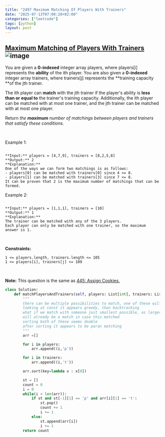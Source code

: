 ```yaml
---
title: "2497 Maximum Matching Of Players With Trainers"
date: "2025-07-13T07:00:28+02:00"
categories: ["leetcode"]
tags: [python]
layout: post
---
```


## [Maximum Matching of Players With Trainers](https://leetcode.com/problems/maximum-matching-of-players-with-trainers) ![image](https://img.shields.io/badge/Difficulty-Medium-orange)

You are given a **0-indexed** integer array players, where players[i] represents the **ability** of the ith player. You are also given a **0-indexed** integer array trainers, where trainers[j] represents the **training capacity **of the jth trainer.

The ith player can **match** with the jth trainer if the player's ability is **less than or equal to** the trainer's training capacity. Additionally, the ith player can be matched with at most one trainer, and the jth trainer can be matched with at most one player.

Return *the **maximum** number of matchings between *players* and *trainers* that satisfy these conditions.*

 

Example 1:

```

**Input:** players = [4,7,9], trainers = [8,2,5,8]
**Output:** 2
**Explanation:**
One of the ways we can form two matchings is as follows:
- players[0] can be matched with trainers[0] since 4 <= 8.
- players[1] can be matched with trainers[3] since 7 <= 8.
It can be proven that 2 is the maximum number of matchings that can be formed.

```

Example 2:

```

**Input:** players = [1,1,1], trainers = [10]
**Output:** 1
**Explanation:**
The trainer can be matched with any of the 3 players.
Each player can only be matched with one trainer, so the maximum answer is 1.

```

 

**Constraints:**

	1 <= players.length, trainers.length <= 105
	1 <= players[i], trainers[j] <= 109

 

**Note:** This question is the same as [ 445: Assign Cookies.](https://leetcode.com/problems/assign-cookies/description/)

```python
class Solution:
    def matchPlayersAndTrainers(self, players: List[int], trainers: List[int]) -> int:
        """
        there can be multiple possibilities to match, one of these will lead to max
        looking at const it appears greedy, than backtracking
        what if we match with someone just smallest possible, as larger ones
        will already be a match in case this matched
        sorting both of these seems doable
        after sorting it appears to be paran matching
        """
        arr =[]

        for i in players:
            arr.append((i,'p'))

        for i in trainers:
            arr.append((i,'t'))

        arr.sort(key=lambda x : x[0])

        st = []
        count = 0
        i = 0
        while(i < len(arr)):
            if st and st[-1][1] == 'p' and arr[i][1] == 't':
                st.pop()
                count += 1
                i += 1
            else:
                st.append(arr[i])
                i += 1
        return count
            


```